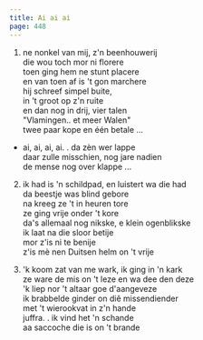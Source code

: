 ```yaml
---
title: Ai ai ai
page: 448
---  
```


1.  ne nonkel van mij, z'n beenhouwerij  
die wou toch mor ni florere  
toen ging hem ne stunt placere  
en van toen af is 't gon marchere  
hij schreef simpel buite,  
in 't groot op z'n ruite  
en dan nog in drij, vier talen  
"Vlamingen.. et meer Walen"  
twee paar kope en één betale ...  


- ai, ai, ai, ai. . da zèn wer lappe  
daar zulle misschien, nog jare nadien  
de mense nog over klappe ...  


2. ik had is 'n schildpad, en luistert wa die had  
da beestje was blind gebore  
na kreeg ze 't in heuren tore  
ze ging vrije onder 't kore  
da's allemaal nog nikske, e klein ogenblikske  
ik laat na die sloor betije  
mor z'is ni te benije  
z'is mè nen Duitsen helm on 't vrije  


3. 'k koom zat van me wark, ik ging in 'n kark  
ze ware de mis on 't leze en wa dee den deze  
'k liep nor 't altaar goe d'aangeveze  
ik brabbelde ginder on diê missendiender  
met 't wierookvat in z'n hande  
juffra. . ik vind het 'n schande  
aa saccoche die is on 't brande  